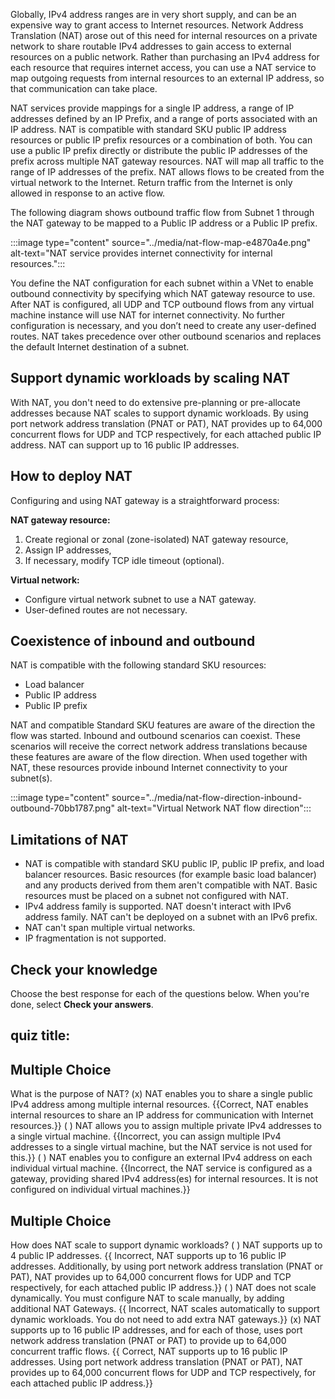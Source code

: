 Globally, IPv4 address ranges are in very short supply, and can be an expensive way to grant access to Internet resources. Network Address Translation (NAT) arose out of this need for internal resources on a private network to share routable IPv4 addresses to gain access to external resources on a public network. Rather than purchasing an IPv4 address for each resource that requires internet access, you can use a NAT service to map outgoing requests from internal resources to an external IP address, so that communication can take place.

NAT services provide mappings for a single IP address, a range of IP addresses defined by an IP Prefix, and a range of ports associated with an IP address. NAT is compatible with standard SKU public IP address resources or public IP prefix resources or a combination of both. You can use a public IP prefix directly or distribute the public IP addresses of the prefix across multiple NAT gateway resources. NAT will map all traffic to the range of IP addresses of the prefix. NAT allows flows to be created from the virtual network to the Internet. Return traffic from the Internet is only allowed in response to an active flow.

The following diagram shows outbound traffic flow from Subnet 1 through the NAT gateway to be mapped to a Public IP address or a Public IP prefix.

:::image type="content" source="../media/nat-flow-map-e4870a4e.png" alt-text="NAT service provides internet connectivity for internal resources.":::


You define the NAT configuration for each subnet within a VNet to enable outbound connectivity by specifying which NAT gateway resource to use. After NAT is configured, all UDP and TCP outbound flows from any virtual machine instance will use NAT for internet connectivity. No further configuration is necessary, and you don’t need to create any user-defined routes. NAT takes precedence over other outbound scenarios and replaces the default Internet destination of a subnet.

## Support dynamic workloads by scaling NAT

With NAT, you don't need to do extensive pre-planning or pre-allocate addresses because NAT scales to support dynamic workloads. By using port network address translation (PNAT or PAT), NAT provides up to 64,000 concurrent flows for UDP and TCP respectively, for each attached public IP address. NAT can support up to 16 public IP addresses.

## How to deploy NAT

Configuring and using NAT gateway is a straightforward process:

**NAT gateway resource:**

1.  Create regional or zonal (zone-isolated) NAT gateway resource,
2.  Assign IP addresses,
3.  If necessary, modify TCP idle timeout (optional).

**Virtual network:**

 -  Configure virtual network subnet to use a NAT gateway.
 -  User-defined routes are not necessary.

## Coexistence of inbound and outbound

NAT is compatible with the following standard SKU resources:

 -  Load balancer
 -  Public IP address
 -  Public IP prefix

NAT and compatible Standard SKU features are aware of the direction the flow was started. Inbound and outbound scenarios can coexist. These scenarios will receive the correct network address translations because these features are aware of the flow direction. When used together with NAT, these resources provide inbound Internet connectivity to your subnet(s).

:::image type="content" source="../media/nat-flow-direction-inbound-outbound-70bb1787.png" alt-text="Virtual Network NAT flow direction":::


## Limitations of NAT

 -  NAT is compatible with standard SKU public IP, public IP prefix, and load balancer resources. Basic resources (for example basic load balancer) and any products derived from them aren't compatible with NAT. Basic resources must be placed on a subnet not configured with NAT.
 -  IPv4 address family is supported. NAT doesn't interact with IPv6 address family. NAT can't be deployed on a subnet with an IPv6 prefix.
 -  NAT can't span multiple virtual networks.
 -  IP fragmentation is not supported.

## Check your knowledge

Choose the best response for each of the questions below. When you're done, select **Check your answers**.

## quiz title:

## Multiple Choice

What is the purpose of NAT? 
(x) NAT enables you to share a single public IPv4 address among multiple internal resources. {{Correct, NAT enables internal resources to share an IP address for communication with Internet resources.}} 
( ) NAT allows you to assign multiple private IPv4 addresses to a single virtual machine. {{Incorrect, you can assign multiple IPv4 addresses to a single virtual machine, but the NAT service is not used for this.}} 
( ) NAT enables you to configure an external IPv4 address on each individual virtual machine. {{Incorrect, the NAT service is configured as a gateway, providing shared IPv4 address(es) for internal resources. It is not configured on individual virtual machines.}}

## Multiple Choice

How does NAT scale to support dynamic workloads? 
( ) NAT supports up to 4 public IP addresses. {{ Incorrect, NAT supports up to 16 public IP addresses. Additionally, by using port network address translation (PNAT or PAT), NAT provides up to 64,000 concurrent flows for UDP and TCP respectively, for each attached public IP address.}} 
( ) NAT does not scale dynamically. You must configure NAT to scale manually, by adding additional NAT Gateways. {{ Incorrect, NAT scales automatically to support dynamic workloads. You do not need to add extra NAT gateways.}}
(x) NAT supports up to 16 public IP addresses, and for each of those, uses port network address translation (PNAT or PAT) to provide up to 64,000 concurrent traffic flows. {{ Correct, NAT supports up to 16 public IP addresses. Using port network address translation (PNAT or PAT), NAT provides up to 64,000 concurrent flows for UDP and TCP respectively, for each attached public IP address.}} 
